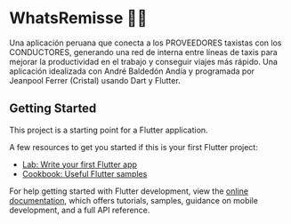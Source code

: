 # WhatsRemisse 🚖🚖

Una aplicación peruana que conecta a los PROVEEDORES taxistas con los CONDUCTORES, generando una red de interna entre líneas de taxis para mejorar la productividad en el trabajo y conseguir viajes más rápido. Una aplicación idealizada con André Baldedón Andía y programada por Jeanpool Ferrer (Cristal) usando Dart y Flutter.

## Getting Started

This project is a starting point for a Flutter application.

A few resources to get you started if this is your first Flutter project:

- [Lab: Write your first Flutter app](https://docs.flutter.dev/get-started/codelab)
- [Cookbook: Useful Flutter samples](https://docs.flutter.dev/cookbook)

For help getting started with Flutter development, view the
[online documentation](https://docs.flutter.dev/), which offers tutorials,
samples, guidance on mobile development, and a full API reference.
